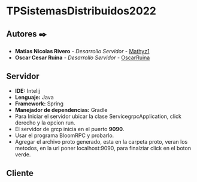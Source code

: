 # TPSistemasDistribuidos2022


## Autores ✒️

* **Matias Nicolas Rivero** - *Desarrollo Servidor* - [Mathyz1](https://github.com/Mathyz1)
* **Oscar Cesar Ruina** - *Desarrollo Servidor* - [OscarRuina](https://github.com/OscarRuina)



## Servidor 
* **IDE:** Intelij
* **Lenguaje:** Java
* **Framework:** Spring 
* **Manejador de dependencias:** Gradle
* Para Iniciar el servidor ubicar la clase ServicegrpcApplication, click derecho y la opcion run.
* El servidor de grcp inicia en el puerto **9090**.
* Usar el programa BloomRPC y probarlo.
* Agregar el archivo proto generado, esta en la carpeta proto, veran los metodos, en la url poner localhost:9090, para finalziar click en el boton verde.

## Cliente
